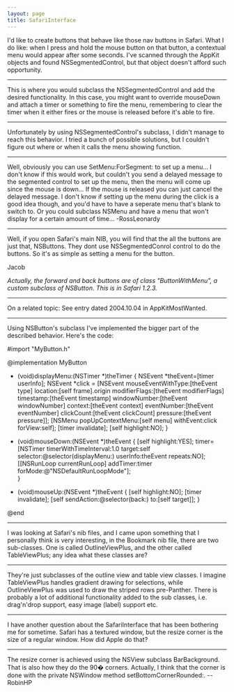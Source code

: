 ```yaml
---
layout: page
title: SafariInterface
---
```




I'd like to create buttons that behave like those nav buttons in Safari. What I do like: when I press and hold the mouse button on that button, a contextual menu would appear after some seconds. I've scanned through the AppKit objects and found NSSegmentedControl, but that object doesn't afford such opportunity.

----

This is where you would subclass the NSSegmentedControl and add the desired functionality. In this case, you might want to override mouseDown and attach a timer or something to fire the menu, remembering to clear the timer when it either fires or the mouse is released before it's able to fire.

----

Unfortunately by using NSSegmentedControl's subclass, I didn't manage to reach this behavior. I tried a bunch of possible solutions, but I couldn't figure out where or when it calls the menu showing function.

----

Well, obviously you can use SetMenu:ForSegment: to set up a menu...
I don't know if this would work, but couldn't you send a delayed message to the segmented control to set up the menu, then the menu will come up since the mouse is down... If the mouse is released you can just cancel the delayed message. I don't know if setting up the menu during the click is a good idea though, and you'd have to have a seperate menu that's blank to switch to. Or you could subclass NSMenu and have a menu that won't display for a certain amount of time... -RossLeonardy

----

Well, if you open Safari's main NIB, you will find that the all the buttons are just that, NSButtons. They dont use NSSegmentedConrol control to do the buttons. So it's as simple as setting a menu for the button.

Jacob

*Actually, the forward and back buttons are of class "ButtonWithMenu", a custom subclass of NSButton.  This is in Safari 1.2.3.*

----

On a related topic: See entry dated 2004.10.04 in AppKitMostWanted.

----

Using NSButton's subclass I've implemented the bigger part of the described behavior. Here's the code:

    

#import "MyButton.h"

@implementation MyButton

- (void)displayMenu:(NSTimer *)theTimer
{
	NSEvent *theEvent=[timer userInfo];
	NSEvent *click = [NSEvent mouseEventWithType:[theEvent type] location:[self frame].origin modifierFlags:[theEvent modifierFlags] timestamp:[theEvent timestamp] windowNumber:[theEvent windowNumber] context:[theEvent context] eventNumber:[theEvent eventNumber] clickCount:[theEvent clickCount] pressure:[theEvent pressure]]; 
	[NSMenu popUpContextMenu:[self menu] withEvent:click forView:self];
	[timer invalidate];
	[self highlight:NO];
}   

- (void)mouseDown:(NSEvent *)theEvent 
{ 
	[self highlight:YES]; 
	timer=[NSTimer timerWithTimeInterval:1.0 target:self selector:@selector(displayMenu:) userInfo:theEvent repeats:NO];
	[[NSRunLoop currentRunLoop] addTimer:timer forMode:@"NSDefaultRunLoopMode"];	
} 

- (void)mouseUp:(NSEvent *)theEvent 
{ 
	[self highlight:NO];
	[timer invalidate];
	[self sendAction:@selector(back:) to:[self target]];
} 


@end



----

I was looking at Safari's nib files, and I came upon something that I personally think is very interesting, in the Bookmark nib file, there are two sub-classes.  One is called OutlineViewPlus, and the other called TableViewPlus; any idea what these classes are?

----

They're just subclasses of the outline view and table view classes. I imagine TableViewPlus handles gradient drawing for selections, while OutlineViewPlus was used to draw the striped rows pre-Panther.  There is probably a lot of additional functionality added to the sub classes, i.e. drag'n'drop support, easy image (label) support etc.

----

I have another question about the SafariInterface that has been bothering me for sometime.  Safari has a textured window, but the resize corner is the size of a regular window. How did Apple do that?

----

The resize corner is achieved using the NSView subclass BarBackground. That is also how they do the 90� corners.
Actually, I think that the corner is done with the private NSWindow method setBottomCornerRounded:. --RobinHP

